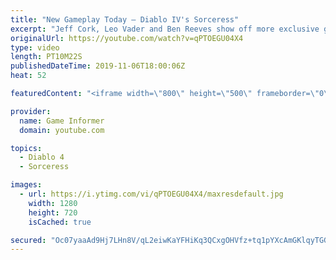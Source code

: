 ```yaml
---
title: "New Gameplay Today – Diablo IV's Sorceress"
excerpt: "Jeff Cork, Leo Vader and Ben Reeves show off more exclusive gameplay of Diablo IV, which can be viewed without commentary at ..."
originalUrl: https://youtube.com/watch?v=qPTOEGU04X4
type: video
length: PT10M22S
publishedDateTime: 2019-11-06T18:00:06Z
heat: 52

featuredContent: "<iframe width=\"800\" height=\"500\" frameborder=\"0\" src=\"https://www.youtube.com/embed/qPTOEGU04X4\" allow=\"accelerometer; autoplay; encrypted-media; gyroscope; picture-in-picture\" allowfullscreen></iframe>"

provider:
  name: Game Informer
  domain: youtube.com

topics:
  - Diablo 4
  - Sorceress

images:
  - url: https://i.ytimg.com/vi/qPTOEGU04X4/maxresdefault.jpg
    width: 1280
    height: 720
    isCached: true

secured: "Oc07yaaAd9Hj7LHn8V/qL2eiwKaYFHiKq3QCxgOHVfz+tq1pYXcAmGKlqyTGGNdXVcaLWgbw+ypvmb2S3zHyJnBn9AdUoroszj0PPB8fYi7wO0p4FTQ7iEF7LmD4k07OO8pSZItXmdTOWYfOTJ4wIMXUAB8ye6g0SZgPOA+QCSJFiNzbINwhgX1wBm29FrLVmfhyROziZnLb7YNIUQdAZFvk0rNbuycVPAxhsHgGECEgToKWCZtHFbyupX7OWX/bFXAqHG+fGLDelYXU1QLaibqN+EWjqE8bSthWkPGXXiUTRgHosKW9MtDGEN3FRpqZ0pPGpuA7KXCdVt0wCODwCpC7qfgeLKB9bMlBvjH/goulHtb5OjZajFYOeAAvmu2pgut2PVkAaAJfxorV7T/YSi+T1slgjOnGAoE1UQkQOEGHGFJ7I4E8oW80wDQEdGaS;+yy2NoGU3ma5PNRcNj7SWQ=="
---
```



